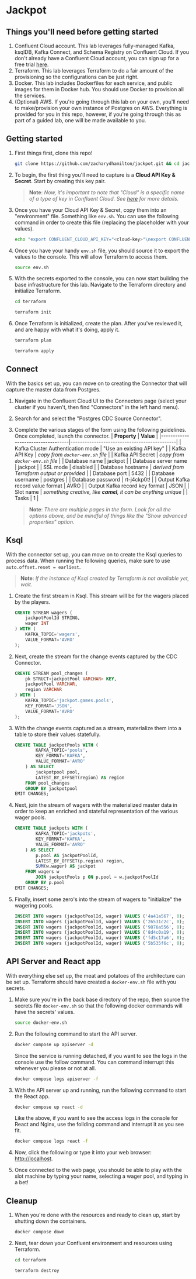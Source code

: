 # Jackpot

## Things you'll need before getting started

1. Confluent Cloud account. This lab leverages fully-managed Kafka, ksqlDB, Kafka Connect, and Schema Registry on Confluent Cloud. If you don't already have a Confluent Cloud account, you can sign up for a free trial [here](https://www.confluent.io/confluent-cloud/tryfree/).
1. Terraform. This lab leverages Terraform to do a fair amount of the provisioning so the configurations can be just right. 
1. Docker. This lab includes Dockerfiles for each service, and public images for them in Docker hub. You should use Docker to provision all the services. 
1. (Optional) AWS. If you're going through this lab on your own, you'll need to make/provision your own instance of Postgres on AWS. Everything is provided for you in this repo, however, if you're going through this as part of a guided lab, one will be made available to you. 

## Getting started

1. First things first, clone this repo!
    ```bash
    git clone https://github.com/zacharydhamilton/jackpot.git && cd jackpot
    ```

1. To begin, the first thing you'll need to capture is a **Cloud API Key & Secret**. Start by creating this key pair. 
    > **Note**: *Now, it's important to note that "Cloud" is a specific name of a type of key in Confluent Cloud. See [here](https://docs.confluent.io/cloud/current/access-management/authenticate/api-keys/api-keys.html#cloud-cloud-api-keys) for more details.*

1. Once you have your Cloud API Key & Secret, copy them into an "environment" file. Something like `env.sh`. You can use the following command in order to create this file (replacing the placeholder with your values).
    ```bash
    echo "export CONFLUENT_CLOUD_API_KEY="<cloud-key>"\nexport CONFLUENT_CLOUD_API_SECRET="<cloud-secret>"" > env.sh
    ```

1. Once you have your handy `env.sh` file, you should source it to export the values to the console. This will allow Terraform to access them.
    ```bash
    source env.sh
    ```

1. With the secrets exported to the console, you can now start building the base infrastructure for this lab. Navigate to the Terraform directory and initialize Terraform. 
    ```bash
    cd terraform
    ```
    ```bash
    terraform init
    ```

1. Once Terraform is initialized, create the plan. After you've reviewed it, and are happy with what it's doing, apply it.
    ```bash
    terraform plan
    ```
    ```bash
    terraform apply
    ```

## Connect

With the basics set up, you can move on to creating the Connector that will capture the master data from Postgres. 

1. Navigate in the Confluent Cloud UI to the Connectors page (select your cluster if you haven't, then find "Connectors" in the left hand menu).

1. Search for and select the "Postgres CDC Source Connector".

1. Complete the various stages of the form using the following guidelines. Once completed, launch the connector.
    | **Property**                      | **Value**                                   |
    |-----------------------------------|---------------------------------------------|
    | Kafka Cluster Authentication mode | "Use an existing API key"                   |
    | Kafka API Key                     | *copy from `docker-env.sh` file*            |
    | Kafka API Secret                  | *copy from `docker-env.sh` file*            |
    | Database name                     | jackpot                                     | 
    | Database server name              | jackpot                                     |
    | SSL mode                          | disabled                                    |
    | Database hostname                 | *derived from Terraform output or provided* |
    | Database port                     | 5432                                        |
    | Database username                 | postgres                                    |
    | Database password                 | rt-j4ckp0t!                                 |
    | Output Kafka record value format  | AVRO                                        |
    | Output Kafka record key format    | JSON                                        |
    | Slot name                         | *something creative, like **camel**, it can be anything unique* |
    | Tasks                             | 1                                           |
    > **Note**: *There are multiple pages in the form. Look for all the options above, and be mindful of things like the "Show advanced properties" option.*

## Ksql

With the connector set up, you can move on to create the Ksql queries to process data. When running the following queries, make sure to use `auto.offset.reset = earliest`. 
> **Note**: *If the instance of Ksql created by Terraform is not available yet, wait.*

1. Create the first stream in Ksql. This stream will be for the wagers placed by the players.
    ```sql
    CREATE STREAM wagers (
        jackpotPoolId STRING,
        wager INT
    ) WITH (
        KAFKA_TOPIC='wagers',
        VALUE_FORMAT='AVRO'
    );
    ```

1. Next, create the stream for the change events captured by the CDC Connector.
    ```sql
    CREATE STREAM pool_changes (
        pk STRUCT<jackpotPool VARCHAR> KEY,
        jackpotPool VARCHAR, 
        region VARCHAR
    ) WITH (
        KAFKA_TOPIC='jackpot.games.pools',
        KEY_FORMAT='JSON',
        VALUE_FORMAT='AVRO'
    );
    ```

1. With the change events captured as a stream, materialize them into a table to store their values statefully.
    ```sql
    CREATE TABLE jackpotPools WITH (
            KAFKA_TOPIC='pools',
            KEY_FORMAT='KAFKA',
            VALUE_FORMAT='AVRO'
        ) AS SELECT
            jackpotpool pool,
            LATEST_BY_OFFSET(region) AS region
        FROM pool_changes
        GROUP BY jackpotpool
    EMIT CHANGES;
    ```

1. Next, join the stream of wagers with the materialized master data in order to keep an enriched and stateful representation of the various wager pools.
    ```sql
    CREATE TABLE jackpots WITH (
            KAFKA_TOPIC='jackpots',
            KEY_FORMAT='KAFKA',
            VALUE_FORMAT='AVRO'
        ) AS SELECT 
            p.pool AS jackpotPoolId,
            LATEST_BY_OFFSET(p.region) region,
            SUM(w.wager) AS jackpot
        FROM wagers w
            JOIN jackpotPools p ON p.pool = w.jackpotPoolId
        GROUP BY p.pool
    EMIT CHANGES;
    ```

1. Finally, insert some zero's into the stream of wagers to "initialize" the wagering pools. 
    ```sql 
    INSERT INTO wagers (jackpotPoolId, wager) VALUES ('4a41a567', 0);
    INSERT INTO wagers (jackpotPoolId, wager) VALUES ('26531c2c', 0);
    INSERT INTO wagers (jackpotPoolId, wager) VALUES ('9876a556', 0);
    INSERT INTO wagers (jackpotPoolId, wager) VALUES ('8d4c0a19', 0);
    INSERT INTO wagers (jackpotPoolId, wager) VALUES ('fd5c17a6', 0);
    INSERT INTO wagers (jackpotPoolId, wager) VALUES ('5b535f6c', 0);
    ```

## API Server and React app

With everything else set up, the meat and potatoes of the architecture can be set up. Terraform should have created a `docker-env.sh` file with you secrets.

1. Make sure you're in the back base directory of the repo, then source the secrets file `docker-env.sh` so that the following docker commands will have the secrets' values.
    ```bash
    source docker-env.sh
    ```

1. Run the following command to start the API server.
    ```bash
    docker compose up apiserver -d
    ```
    Since the service is running detached, if you want to see the logs in the console use the follow command. You can command interrupt this whenever you please or not at all.
    ```bash
    docker compose logs apiserver -f
    ```

1. With the API server up and running, run the following command to start the React app.
    ```bash
    docker compose up react -d
    ```
    Like the above, if you want to see the access logs in the console for React and Nginx, use the follding command and interrupt it as you see fit.
    ```bash
    docker compose logs react -f
    ```

1. Now, click the following or type it into your web browser: [http://localhost](http://localhost). 

1. Once connected to the web page, you should be able to play with the slot machine by typing your name, selecting a wager pool, and typing in a bet!

## Cleanup

1. When you're done with the resources and ready to clean up, start by shutting down the containers.
    ```bash
    docker compose down
    ```

1. Next, tear down your Confluent environment and resources using Terraform.
    ```bash
    cd terraform
    ```
    ```bash
    terraform destroy
    ```